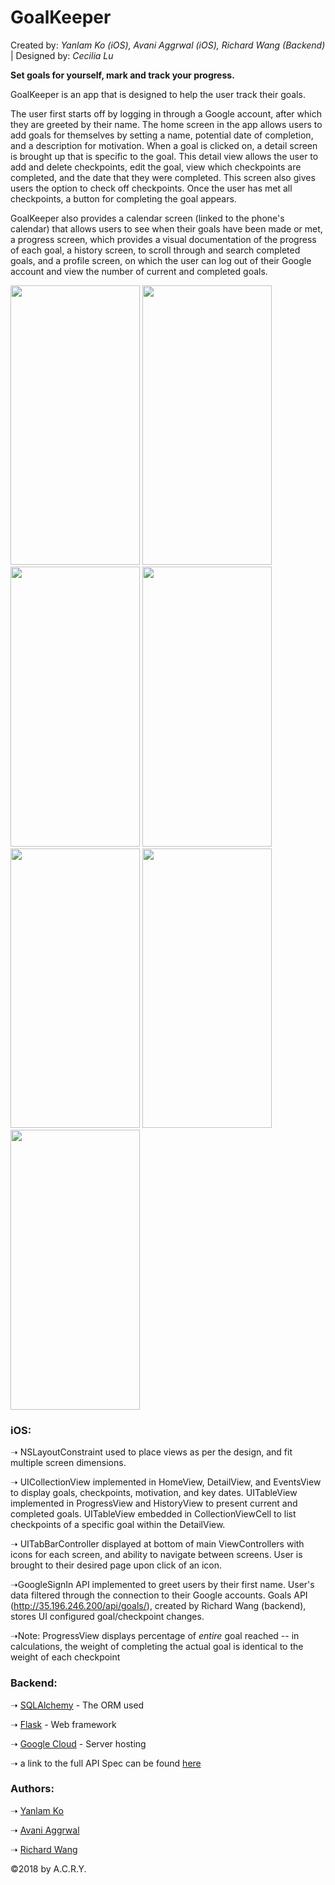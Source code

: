 # GoalKeeper
Created by: <i>Yanlam Ko (iOS), Avani Aggrwal (iOS), Richard Wang (Backend)</i> | Designed by: <i>Cecilia Lu</i>

<strong> Set goals for yourself, mark and track your progress. </strong> 

<p>GoalKeeper is an app that is designed to help the user track their goals.</p> 
<p>The user first starts off by logging in through a Google account, after which they are greeted by their name. The home screen in the app allows users to add goals for themselves by setting a name, potential date of completion, and a description for motivation. When a goal is clicked on, a detail screen is brought up that is specific to the goal. This detail view allows the user to add and delete checkpoints, edit the goal, view which checkpoints are completed, and the date that they were completed. This screen also gives users the option to check off checkpoints. Once the user has met all checkpoints, a button for completing the goal appears.</p>
<p>GoalKeeper also provides a calendar screen (linked to the phone's calendar) that allows users to see when their goals have been made or met, a progress screen, which provides a visual documentation of the progress of each goal, a history screen, to scroll through and search completed goals, and a profile screen, on which the user can log out of their Google account and view the number of current and completed goals.</p>

<img src="https://github.com/YKo20010/GoalKeeperACRY/blob/master/screenshots/LoginView.png" width="207" height="447.5" />
<img src="https://github.com/YKo20010/GoalKeeperACRY/blob/master/screenshots/LoadView.png" width="207" height="447.5" />
<img src="https://github.com/YKo20010/GoalKeeperACRY/blob/master/screenshots/HomeView.png" width="207" height="447.5" />
<img src="https://github.com/YKo20010/GoalKeeperACRY/blob/master/screenshots/DeleteView.png" width="207" height="447.5" />
<img src="https://github.com/YKo20010/GoalKeeperACRY/blob/master/screenshots/CalendarView.png" width="207" height="447.5" />
<img src="https://github.com/YKo20010/GoalKeeperACRY/blob/master/screenshots/CalendarView2.png" width="207" height="447.5" />
<img src="https://github.com/YKo20010/GoalKeeperACRY/blob/master/screenshots/ProgressView.png" width="207" height="447.5" />

### iOS:

&#10141; NSLayoutConstraint used to place views as per the design, and fit multiple screen dimensions.

&#10141; UICollectionView implemented in HomeView, DetailView, and EventsView to display goals, checkpoints, motivation, and key dates. UITableView implemented in ProgressView and HistoryView to present current and completed goals. UITableView embedded in CollectionViewCell to list checkpoints of a specific goal within the DetailView.

&#10141; UITabBarController displayed at bottom of main ViewControllers with icons for each screen, and ability to navigate between screens. User is brought to their desired page upon click of an icon.

&#10141;GoogleSignIn API implemented to greet users by their first name. User's data filtered through the connection to their Google accounts. Goals API (http://35.196.246.200/api/goals/), created by Richard Wang (backend), stores UI configured goal/checkpoint changes.

&#10141;Note: ProgressView displays percentage of <i>entire</i> goal reached -- in calculations, the weight of completing the actual goal is identical to the weight of each checkpoint

### Backend:

&#10141; [SQLAlchemy](https://www.sqlalchemy.org/) - The ORM used

&#10141; [Flask](http://flask.pocoo.org/) - Web framework

&#10141; [Google Cloud](https://cloud.google.com/) - Server hosting

&#10141; a link to the full API Spec can be found [here](https://paper.dropbox.com/doc/GoalKeeper-API-Spec--AS7PspOfFNUfAe53Jn032H6qAg-CrsHYKwhBpOZc3oiUL6pb)

### Authors:

&#10141; [Yanlam Ko](https://github.com/YKo20010)

&#10141; [Avani Aggrwal](https://github.com/avaniaggrwal)

&#10141; [Richard Wang](https://github.com/richardlwang)




<p>&#169;2018 by A.C.R.Y.</p>
